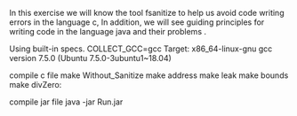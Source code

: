 In this exercise we will know the tool fsanitize
to help us avoid code writing errors in the language c,
In addition, we will see guiding principles
for writing code in the language java and their problems .

 Using built-in specs.
 COLLECT_GCC=gcc
 Target: x86_64-linux-gnu
 gcc version 7.5.0 (Ubuntu 7.5.0-3ubuntu1~18.04)

compile c file
make Without_Sanitize
make address
make leak
make bounds
make divZero:

compile jar file
java -jar Run.jar
